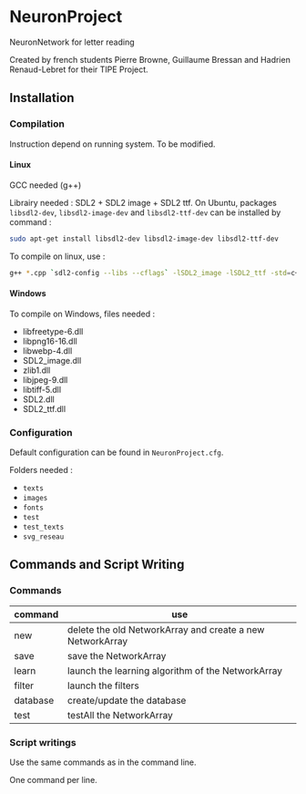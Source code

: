 # NeuronProject

NeuronNetwork for letter reading

Created by french students Pierre Browne, Guillaume Bressan and Hadrien Renaud-Lebret for their TIPE Project.

## Installation

### Compilation


Instruction depend on running system. To be modified.

#### Linux

GCC needed (g++)

Librairy needed : SDL2 + SDL2 image + SDL2 ttf. On Ubuntu, packages `libsdl2-dev`, `libsdl2-image-dev` and `libsdl2-ttf-dev` can be installed by command :

```bash
sudo apt-get install libsdl2-dev libsdl2-image-dev libsdl2-ttf-dev
```

To compile on linux, use :

```bash
g++ *.cpp `sdl2-config --libs --cflags` -lSDL2_image -lSDL2_ttf -std=c++14 -o NeuronProject
```

#### Windows

To compile on Windows, files needed :
- libfreetype-6.dll
- libpng16-16.dll
- libwebp-4.dll
- SDL2_image.dll
- zlib1.dll
- libjpeg-9.dll
- libtiff-5.dll
- SDL2.dll
- SDL2_ttf.dll

### Configuration

Default configuration can be found in `NeuronProject.cfg`.

Folders needed :
- `texts`
- `images`
- `fonts`
- `test`
- `test_texts`
- `svg_reseau`

## Commands and Script Writing

### Commands

| command  | use
| -------- | ---------------------------------------------------------
| new      | delete the old NetworkArray and create a new NetworkArray
| save     | save the NetworkArray
| learn    | launch the learning algorithm of the NetworkArray
| filter   | launch the filters
| database | create/update the database
| test     | testAll the NetworkArray

### Script writings

Use the same commands as in the command line.

One command per line.

